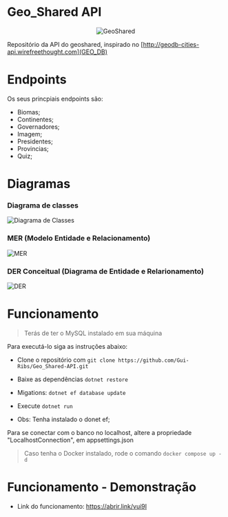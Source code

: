# Geo_Shared API

<div align="center">
  
![GeoShared](https://i.imgur.com/hQthpj9.png)

</div>

Repositório da API do geoshared, inspirado no [http://geodb-cities-api.wirefreethought.com](GEO_DB)


# Endpoints

Os seus princpiais endpoints são:

- Biomas;
- Continentes;
- Governadores;
- Imagem;
- Presidentes;
- Provincias;
- Quiz;

# Diagramas

### Diagrama de classes
![Diagrama de Classes](https://i.imgur.com/0TXcFMS.png)



### MER (Modelo Entidade e Relacionamento)
![MER](https://i.imgur.com/OaAZ63J.png)



### DER Conceitual (Diagrama de Entidade e Relarionamento)
![DER](https://i.imgur.com/fsAQhWF.png)


# Funcionamento


> Terás de ter o MySQL instalado em sua máquina

Para executá-lo siga as instruções abaixo:

- Clone o repositório com ```git clone https://github.com/Gui-Ribs/Geo_Shared-API.git ```
- Baixe as dependências ```dotnet restore ```
- Migations: ```dotnet ef database update ```
- Execute ```dotnet run```

- Obs: Tenha instalado o donet ef;

Para se conectar com o banco no localhost, altere a propriedade "LocalhostConnection", em appsettings.json

> Caso tenha o Docker instalado, rode o comando ```docker compose up -d```

# Funcionamento - Demonstração

- Link do funcionamento: https://abrir.link/vui9I
